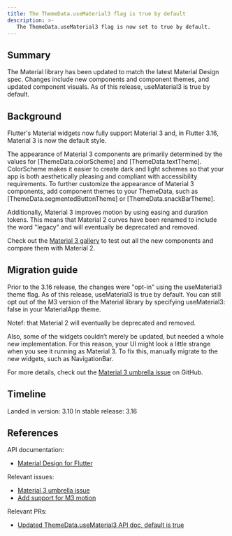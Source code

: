 ```yaml
---
title: The ThemeData.useMaterial3 flag is true by default
description: >-
   The ThemeData.useMaterial3 flag is now set to true by default.
---
```


## Summary

The Material library has been updated to match the 
latest Material Design spec. Changes include new components 
and component themes, and updated component visuals. 
As of this release, useMaterial3 is true by default.

## Background

Flutter's Material widgets now fully support Material 3 and, 
in Flutter 3.16, Material 3 is now the default style. 

The appearance of Material 3 components are primarily determined by 
the values for [ThemeData.colorScheme] and [ThemeData.textTheme].
ColorScheme makes it easier to create dark and light schemes so that your app is 
both aesthetically pleasing and compliant with accessibility requirements. 
To further customize the appearance of Material 3 components, 
add component themes to your ThemeData, 
such as [ThemeData.segmentedButtonTheme] or [ThemeData.snackBarTheme]. 

Additionally, Material 3 improves motion by using easing and duration tokens. 
This means that Material 2 curves have been renamed to include the word "legacy" and
will eventually be deprecated and removed. 

Check out the [Material 3 gallery][] to test out 
all the new components and compare them with Material 2.


## Migration guide

Prior to the 3.16 release, the changes were "opt-in" using the useMaterial3 theme flag.
As of this release, useMaterial3 is true by default.
You can still opt out of the M3 version of the Material library by
specifying useMaterial3: false in your MaterialApp theme.

Notef: that Material 2 will eventually be deprecated and removed. 

Also, some of the widgets couldn’t merely be updated, but needed a whole new implementation. 
For this reason, your UI might look a little strange when you see it running as Material 3. 
To fix this, manually migrate to the new widgets, such as NavigationBar. 

For more details, check out the [Material 3 umbrella issue][] on GitHub.


## Timeline

Landed in version: 3.10
In stable release: 3.16

## References

API documentation:

* [Material Design for Flutter][]

Relevant issues:

* [Material 3 umbrella issue][]
* [Add support for M3 motion][]

Relevant PRs:

* [Updated ThemeData.useMaterial3 API doc, default is true][]


[Material 3 gallery]: https://flutter.github.io/samples/material_3.html
[Material 3 umbrella issue]: {{site.repo.flutter}}/issues/91605
[Material Design for Flutter]: {{site.url}}/ui/design/material
[Add support for M3 motion]: {{site.repo.flutter}}/issues/129942
[Updated ThemeData.useMaterial3 API doc, default is true]: {{site.repo.engine}}/pull/130764


